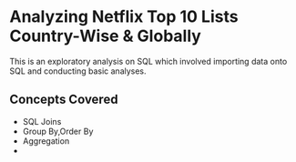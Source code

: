 # Analyzing Netflix Top 10 Lists Country-Wise & Globally

This is an exploratory analysis on SQL which involved importing data onto SQL and conducting basic analyses.


## Concepts Covered

- SQL Joins
- Group By,Order By
- Aggregation
- 
